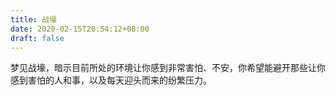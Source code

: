 ```yaml
---
title: 战壕
date: 2020-02-15T20:54:12+08:00
draft: false
---
```


梦见战壕，暗示目前所处的环境让你感到非常害怕、不安，你希望能避开那些让你感到害怕的人和事，以及每天迎头而来的纷繁压力。<br>
